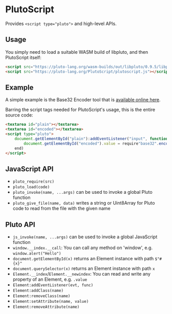 # PlutoScript

Provides `<script type="pluto">` and high-level APIs.

## Usage

You simply need to load a suitable WASM build of libpluto, and then PlutoScript itself:

```html
<script src="https://pluto-lang.org/wasm-builds/out/libpluto/0.9.5/libpluto.js"></script>
<script src="https://pluto-lang.org/PlutoScript/plutoscript.js"></script>
```

## Example

A simple example is the Base32 Encoder tool that is [available online here](https://pluto-lang.org/PlutoScript/base32.html).

Barring the script tags needed for PlutoScript's usage, this is the entire source code:

```html
<textarea id="plain"></textarea>
<textarea id="encoded"></textarea>
<script type="pluto">
    document.getElementById("plain"):addEventListener("input", function()
        document.getElementById("encoded").value = require"base32".encode(document.getElementById("plain").value)
    end)
</script>
```

## JavaScript API

- `pluto_require(src)`
- `pluto_load(code)`
- `pluto_invoke(name, ...args)` can be used to invoke a global Pluto function
- `pluto_give_file(name, data)` writes a string or Uint8Array for Pluto code to read from the file with the given name

## Pluto API

- `js_invoke(name, ...args)` can be used to invoke a global JavaScript function
- `window.__index.__call`: You can call any method on 'window', e.g. `window.alert("Hello")`
- `document.getElementById(x)` returns an Element instance with path `$"#{x}"`
- `document.querySelector(x)` returns an Element instance with path `x`
- `Element.__index`/`Element.__newindex`: You can read and write any property of an Element, e.g. `.value`
- `Element:addEventListener(evt, func)`
- `Element:addClass(name)`
- `Element:removeClass(name)`
- `Element:setAttribute(name, value)`
- `Element:removeAttribute(name)`
